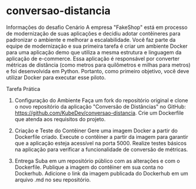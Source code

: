 # conversao-distancia

Informações do desafio
Cenário
A empresa "FakeShop" está em processo de modernização de suas aplicações e decidiu adotar contêineres para padronizar o ambiente e melhorar a escalabilidade. Você faz parte da equipe de modernização e sua primeira tarefa é criar um ambiente Docker para uma aplicação demo que utiliza a mesma estrutura e linguagem da aplicação de e-commerce. Essa aplicação é responsável por converter métricas de distância (como metros para quilômetros e milhas para metros) e foi desenvolvida em Python. Portanto, como primeiro objetivo, você deve utilizar Docker para executar esse piloto.


Tarefa Prática

1. Configuração do Ambiente
Faça um fork do repositório original e clone o novo repositório da aplicação "Conversão de Distâncias" no GitHub: https://github.com/KubeDev/conversao-distancia.
Crie um Dockerfile que atenda aos requisitos do projeto.

2. Criação e Teste do Contêiner
Gere uma imagem Docker a partir do Dockerfile criado.
Execute o contêiner a partir da imagem para garantir que a aplicação esteja acessível na porta 5000.
Realize testes básicos na aplicação para verificar a funcionalidade de conversão de métricas.

3. Entrega
Suba em um repositório público com as alterações e com o Dockerfile.
Publique a imagem do contêiner em sua conta no Dockerhub.
Adicione o link da imagem publicada do Dockerhub em um arquivo .md no seu repositório.